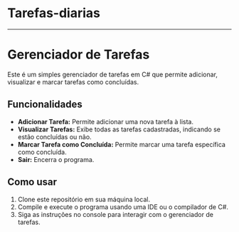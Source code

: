 # Tarefas-diarias
<hr>
<h1>Gerenciador de Tarefas</h1>
    <p>Este é um simples gerenciador de tarefas em C# que permite adicionar, visualizar e marcar tarefas como concluídas.</p>
<h2>Funcionalidades</h2>
    <ul>
        <li><strong>Adicionar Tarefa:</strong> Permite adicionar uma nova tarefa à lista.</li>
        <li><strong>Visualizar Tarefas:</strong> Exibe todas as tarefas cadastradas, indicando se estão concluídas ou não.</li>
        <li><strong>Marcar Tarefa como Concluída:</strong> Permite marcar uma tarefa específica como concluída.</li>
        <li><strong>Sair:</strong> Encerra o programa.</li>
    </ul>
     <h2>Como usar</h2>
    <ol>
        <li>Clone este repositório em sua máquina local.</li>
        <li>Compile e execute o programa usando uma IDE ou o compilador de C#.</li>
        <li>Siga as instruções no console para interagir com o gerenciador de tarefas.</li>
    </ol>




